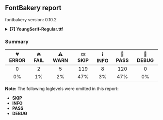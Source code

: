 ## FontBakery report

fontbakery version: 0.10.2

<details><summary><b>[7] YoungSerif-Regular.ttf</b></summary><div><details><summary>🔥 <b>FAIL:</b> Check if the vertical metrics of a family are similar to the same family hosted on Google Fonts. (<a href="https://font-bakery.readthedocs.io/en/stable/fontbakery/profiles/googlefonts.html#com.google.fonts/check/vertical_metrics_regressions">com.google.fonts/check/vertical_metrics_regressions</a>)</summary><div>


* 🔥 **FAIL** Young Serif Regular: OS/2 sTypoAscender is 930 when it should be 1046 [code: bad-typo-ascender]
* 🔥 **FAIL** Young Serif Regular: OS/2 sTypoDescender is -275 when it should be -366 [code: bad-typo-descender]
* 🔥 **FAIL** Young Serif Regular: hhea Ascender is 930 when it should be 1046 [code: bad-hhea-ascender]
* 🔥 **FAIL** Young Serif Regular: hhea Descender is -275 when it should be -366 [code: bad-hhea-descender]
</div></details><details><summary>🔥 <b>FAIL:</b> Do we have the latest version of FontBakery installed? (<a href="https://font-bakery.readthedocs.io/en/stable/fontbakery/profiles/universal.html#com.google.fonts/check/fontbakery_version">com.google.fonts/check/fontbakery_version</a>)</summary><div>


* 🔥 **FAIL** Current FontBakery version is 0.10.2, while a newer 0.10.9 is already available. Please upgrade it with 'pip install -U fontbakery' [code: outdated-fontbakery]
</div></details><details><summary>⚠ <b>WARN:</b> Check for codepoints not covered by METADATA subsets. (<a href="https://font-bakery.readthedocs.io/en/stable/fontbakery/profiles/googlefonts.html#com.google.fonts/check/metadata/unreachable_subsetting">com.google.fonts/check/metadata/unreachable_subsetting</a>)</summary><div>


* ⚠ **WARN** The following codepoints supported by the font are not covered by
    any subsets defined in the font's metadata file, and will never
    be served. You can solve this by either manually adding additional
    subset declarations to METADATA.pb, or by editing the glyphset
    definitions.

 * U+02BD MODIFIER LETTER REVERSED COMMA: not included in any glyphset definition
 * U+02BE MODIFIER LETTER RIGHT HALF RING: not included in any glyphset definition
 * U+02BF MODIFIER LETTER LEFT HALF RING: not included in any glyphset definition
 * U+02C7 CARON: try adding one of: yi, tifinagh, canadian-aboriginal
 * U+02C8 MODIFIER LETTER VERTICAL LINE: not included in any glyphset definition
 * U+02CA MODIFIER LETTER ACUTE ACCENT: not included in any glyphset definition
 * U+02CB MODIFIER LETTER GRAVE ACCENT: not included in any glyphset definition
 * U+02CC MODIFIER LETTER LOW VERTICAL LINE: not included in any glyphset definition
 * U+02D8 BREVE: try adding one of: yi, canadian-aboriginal
 * U+02D9 DOT ABOVE: try adding one of: yi, canadian-aboriginal
 * U+02DB OGONEK: try adding one of: yi, canadian-aboriginal
 * U+02DD DOUBLE ACUTE ACCENT: not included in any glyphset definition
 * U+0302 COMBINING CIRCUMFLEX ACCENT: try adding one of: coptic, tifinagh, math, cherokee
 * U+0306 COMBINING BREVE: try adding one of: tifinagh, old-permic
 * U+0307 COMBINING DOT ABOVE: try adding one of: canadian-aboriginal, malayalam, old-permic, tifinagh, coptic, math, tai-le, syriac
 * U+030A COMBINING RING ABOVE: try adding syriac
 * U+030B COMBINING DOUBLE ACUTE ACCENT: try adding one of: osage, cherokee
 * U+030C COMBINING CARON: try adding one of: cherokee, tai-le
 * U+0312 COMBINING TURNED COMMA ABOVE: not included in any glyphset definition
 * U+0326 COMBINING COMMA BELOW: not included in any glyphset definition
 * U+0327 COMBINING CEDILLA: not included in any glyphset definition
 * U+0328 COMBINING OGONEK: not included in any glyphset definition
 * U+032E COMBINING BREVE BELOW: try adding syriac
 * U+0330 COMBINING TILDE BELOW: try adding one of: math, cherokee, syriac
 * U+0331 COMBINING MACRON BELOW: try adding one of: cherokee, caucasian-albanian, tifinagh, gothic, syriac
 * U+0394 GREEK CAPITAL LETTER DELTA: try adding one of: math, elbasan, greek
 * U+03A9 GREEK CAPITAL LETTER OMEGA: try adding one of: math, elbasan, greek
 * U+03BC GREEK SMALL LETTER MU: try adding one of: math, greek
 * U+03C0 GREEK SMALL LETTER PI: try adding one of: yi, math, greek
 * U+1EA0 LATIN CAPITAL LETTER A WITH DOT BELOW: try adding vietnamese
 * U+1EA1 LATIN SMALL LETTER A WITH DOT BELOW: try adding vietnamese
 * U+1EB8 LATIN CAPITAL LETTER E WITH DOT BELOW: try adding vietnamese
 * U+1EB9 LATIN SMALL LETTER E WITH DOT BELOW: try adding vietnamese
 * U+1EBC LATIN CAPITAL LETTER E WITH TILDE: try adding vietnamese
 * U+1EBD LATIN SMALL LETTER E WITH TILDE: try adding vietnamese
 * U+1ECA LATIN CAPITAL LETTER I WITH DOT BELOW: try adding vietnamese
 * U+1ECB LATIN SMALL LETTER I WITH DOT BELOW: try adding vietnamese
 * U+1ECC LATIN CAPITAL LETTER O WITH DOT BELOW: try adding vietnamese
 * U+1ECD LATIN SMALL LETTER O WITH DOT BELOW: try adding vietnamese
 * U+1EE4 LATIN CAPITAL LETTER U WITH DOT BELOW: try adding vietnamese
 * U+1EE5 LATIN SMALL LETTER U WITH DOT BELOW: try adding vietnamese
 * U+2007 FIGURE SPACE: not included in any glyphset definition
 * U+2008 PUNCTUATION SPACE: not included in any glyphset definition
 * U+200A HAIR SPACE: not included in any glyphset definition
 * U+2010 HYPHEN: try adding one of: kaithi, syloti-nagri, kharoshthi, lisu, yi, kayah-li, cham, sora-sompeng, coptic, sundanese
 * U+2012 FIGURE DASH: not included in any glyphset definition
 * U+2015 HORIZONTAL BAR: try adding adlam
 * U+2021 DOUBLE DAGGER: try adding adlam
 * U+2030 PER MILLE SIGN: try adding adlam
 * U+2070 SUPERSCRIPT ZERO: not included in any glyphset definition
 * U+2075 SUPERSCRIPT FIVE: not included in any glyphset definition
 * U+2076 SUPERSCRIPT SIX: not included in any glyphset definition
 * U+2077 SUPERSCRIPT SEVEN: not included in any glyphset definition
 * U+2078 SUPERSCRIPT EIGHT: not included in any glyphset definition
 * U+2079 SUPERSCRIPT NINE: not included in any glyphset definition
 * U+2080 SUBSCRIPT ZERO: not included in any glyphset definition
 * U+2081 SUBSCRIPT ONE: not included in any glyphset definition
 * U+2082 SUBSCRIPT TWO: not included in any glyphset definition
 * U+2083 SUBSCRIPT THREE: not included in any glyphset definition
 * U+2084 SUBSCRIPT FOUR: not included in any glyphset definition
 * U+2085 SUBSCRIPT FIVE: not included in any glyphset definition
 * U+2086 SUBSCRIPT SIX: not included in any glyphset definition
 * U+2087 SUBSCRIPT SEVEN: not included in any glyphset definition
 * U+2088 SUBSCRIPT EIGHT: not included in any glyphset definition
 * U+2089 SUBSCRIPT NINE: not included in any glyphset definition
 * U+2105 CARE OF: not included in any glyphset definition
 * U+2106 CADA UNA: not included in any glyphset definition
 * U+2116 NUMERO SIGN: try adding cyrillic
 * U+2126 OHM SIGN: not included in any glyphset definition
 * U+212E ESTIMATED SYMBOL: not included in any glyphset definition
 * U+21E7 UPWARDS WHITE ARROW: try adding symbols
 * U+2202 PARTIAL DIFFERENTIAL: try adding math
 * U+2205 EMPTY SET: try adding math
 * U+2206 INCREMENT: try adding math
 * U+220F N-ARY PRODUCT: try adding math
 * U+2211 N-ARY SUMMATION: try adding math
 * U+2219 BULLET OPERATOR: try adding one of: yi, math, symbols, tai-tham
 * U+221A SQUARE ROOT: try adding math
 * U+221E INFINITY: try adding math
 * U+222B INTEGRAL: try adding math
 * U+2248 ALMOST EQUAL TO: try adding math
 * U+2260 NOT EQUAL TO: try adding math
 * U+2264 LESS-THAN OR EQUAL TO: try adding math
 * U+2265 GREATER-THAN OR EQUAL TO: try adding math
 * U+2317 VIEWDATA SQUARE: try adding symbols
 * U+2318 PLACE OF INTEREST SIGN: try adding symbols
 * U+2325 OPTION KEY: try adding symbols
 * U+25A0 BLACK SQUARE: try adding symbols
 * U+25A1 WHITE SQUARE: try adding symbols
 * U+25B2 BLACK UP-POINTING TRIANGLE: try adding symbols
 * U+25B3 WHITE UP-POINTING TRIANGLE: try adding one of: math, symbols
 * U+25B6 BLACK RIGHT-POINTING TRIANGLE: try adding symbols
 * U+25B7 WHITE RIGHT-POINTING TRIANGLE: try adding one of: math, symbols
 * U+25BC BLACK DOWN-POINTING TRIANGLE: try adding symbols
 * U+25BD WHITE DOWN-POINTING TRIANGLE: try adding one of: math, symbols
 * U+25C0 BLACK LEFT-POINTING TRIANGLE: try adding symbols
 * U+25C1 WHITE LEFT-POINTING TRIANGLE: try adding one of: math, symbols
 * U+25C6 BLACK DIAMOND: try adding symbols
 * U+25C7 WHITE DIAMOND: try adding symbols
 * U+25CA LOZENGE: try adding one of: math, symbols
 * U+25CB WHITE CIRCLE: try adding symbols
 * U+25CC DOTTED CIRCLE: try adding one of: oriya, dogra, osage, malayalam, kaithi, hanifi-rohingya, pahawh-hmong, lao, symbols, bhaiksuki, khudawadi, coptic, mahajani, newa, khmer, lepcha, tai-le, music, miao, buhid, new-tai-lue, grantha, gurmukhi, tagalog, sundanese, mongolian, gunjala-gondi, brahmi, hanunoo, khojki, psalter-pahlavi, bassa-vah, tibetan, old-permic, siddham, tifinagh, buginese, syriac, mende-kikakui, telugu, balinese, meetei-mayek, soyombo, mandaic, javanese, chakma, cham, duployan, limbu, myanmar, phags-pa, tagbanwa, thai, wancho, tamil, devanagari, tai-viet, kharoshthi, nko, thaana, gujarati, masaram-gondi, modi, batak, ahom, marchen, bengali, yi, adlam, kannada, takri, rejang, syloti-nagri, zanabazar-square, caucasian-albanian, elbasan, tirhuta, sinhala, manichaean, hebrew, sharada, kayah-li, sogdian, math
 * U+25CF BLACK CIRCLE: try adding symbols
 * U+2B1B BLACK LARGE SQUARE: try adding symbols
 * U+2B1C WHITE LARGE SQUARE: try adding symbols
 * U+2B98 THREE-D TOP-LIGHTED LEFTWARDS EQUILATERAL ARROWHEAD: try adding symbols
 * U+2B99 THREE-D RIGHT-LIGHTED UPWARDS EQUILATERAL ARROWHEAD: try adding symbols
 * U+2B9A THREE-D TOP-LIGHTED RIGHTWARDS EQUILATERAL ARROWHEAD: try adding symbols
 * U+2B9B THREE-D LEFT-LIGHTED DOWNWARDS EQUILATERAL ARROWHEAD: try adding symbols
 * U+2B9C BLACK LEFTWARDS EQUILATERAL ARROWHEAD: try adding symbols
 * U+2B9D BLACK UPWARDS EQUILATERAL ARROWHEAD: try adding symbols
 * U+2B9E BLACK RIGHTWARDS EQUILATERAL ARROWHEAD: try adding symbols
 * U+2B9F BLACK DOWNWARDS EQUILATERAL ARROWHEAD: try adding symbols
 * U+E133 : not included in any glyphset definition
 * U+E134 : not included in any glyphset definition
 * U+FB00 LATIN SMALL LIGATURE FF: not included in any glyphset definition
 * U+FB01 LATIN SMALL LIGATURE FI: not included in any glyphset definition
 * U+FB02 LATIN SMALL LIGATURE FL: not included in any glyphset definition
 * U+FB03 LATIN SMALL LIGATURE FFI: not included in any glyphset definition
 * U+FB04 LATIN SMALL LIGATURE FFL: not included in any glyphset definition

Or you can add the above codepoints to one of the subsets supported by the font: `latin`, `latin-ext` [code: unreachable-subsetting]
</div></details><details><summary>⚠ <b>WARN:</b> Glyphs are similiar to Google Fonts version? (<a href="https://font-bakery.readthedocs.io/en/stable/fontbakery/profiles/googlefonts.html#com.google.fonts/check/production_glyphs_similarity">com.google.fonts/check/production_glyphs_similarity</a>)</summary><div>


* ⚠ **WARN** Following glyphs differ greatly from Google Fonts version:
	* .notdef
	* A
	* AE
	* AEacute
	* Aacute
	* Abreve
	* Acircumflex
	* Adieresis
	* Agrave
	* Amacron
	* Aogonek
	* Aring
	* Aringacute
	* Atilde
	* B
	* C
	* Cacute
	* Ccaron
	* Ccedilla
	* Ccircumflex
	* Cdotaccent
	* D
	* Dcaron
	* Dcroat
	* Dmacronbelow
	* E
	* Eacute
	* Ebreve
	* Ecaron
	* Ecircumflex
	* Edieresis
	* Edotaccent
	* Egrave
	* Emacron
	* Eng
	* Eogonek
	* Eth
	* Euro
	* F
	* G
	* Gbreve
	* Gcaron
	* Gcircumflex
	* Gdotaccent
	* H
	* Hbar
	* Hcircumflex
	* I
	* IJ
	* Iacute
	* Ibreve
	* Icircumflex
	* Idieresis
	* Idotaccent
	* Igrave
	* Imacron
	* Iogonek
	* Itilde
	* J
	* Jcircumflex
	* K
	* L
	* Lacute
	* Lcaron
	* Ldot
	* Lmacronbelow
	* Lslash
	* M
	* N
	* Nacute
	* Ncaron
	* Nmacronbelow
	* Ntilde
	* O
	* OE
	* Oacute
	* Obreve
	* Ocircumflex
	* Odieresis
	* Ograve
	* Ohungarumlaut
	* Omacron
	* Oslash
	* Oslashacute
	* Otilde
	* P
	* Q
	* R
	* Racute
	* Rcaron
	* Rmacronbelow
	* S
	* Sacute
	* Scaron
	* Scedilla
	* Scircumflex
	* T
	* Tbar
	* Tcaron
	* Thorn
	* Tmacronbelow
	* U
	* Uacute
	* Ubreve
	* Ucircumflex
	* Udieresis
	* Ugrave
	* Uhungarumlaut
	* Umacron
	* Uogonek
	* Uring
	* Utilde
	* V
	* W
	* Wacute
	* Wcircumflex
	* Wdieresis
	* Wgrave
	* X
	* Y
	* Yacute
	* Ycircumflex
	* Ydieresis
	* Ygrave
	* Z
	* Zacute
	* Zcaron
	* Zdotaccent
	* a
	* aacute
	* abreve
	* acircumflex
	* adieresis
	* ae
	* aeacute
	* agrave
	* amacron
	* ampersand
	* aogonek
	* approxequal
	* aring
	* aringacute
	* asciicircum
	* asciitilde
	* asterisk
	* at
	* atilde
	* b
	* backslash
	* bar
	* braceleft
	* braceright
	* bracketleft
	* bracketright
	* breve
	* brokenbar
	* bullet
	* c
	* cacute
	* caron
	* ccaron
	* ccedilla
	* ccircumflex
	* cdotaccent
	* cedilla
	* cent
	* circle
	* circumflex
	* colon
	* comma
	* copyright
	* currency
	* d
	* dagger
	* daggerdbl
	* dcaron
	* dcroat
	* degree
	* dieresis
	* divide
	* dmacronbelow
	* dollar
	* dotlessi
	* e
	* eacute
	* ebreve
	* ecaron
	* ecircumflex
	* edieresis
	* edotaccent
	* egrave
	* eight
	* eight.dnom
	* eight.lf
	* eight.numr
	* eight.tf
	* eight.tosf
	* ellipsis
	* emacron
	* emdash
	* emptyset
	* endash
	* eng
	* eogonek
	* equal
	* estimated
	* eth
	* exclam
	* exclamdown
	* f
	* f_f
	* f_f_i
	* f_f_ij
	* f_f_l
	* f_i
	* f_l
	* figuredash
	* filledbox
	* five
	* five.dnom
	* five.lf
	* five.numr
	* five.tf
	* five.tosf
	* florin
	* four
	* four.dnom
	* four.lf
	* four.numr
	* four.tf
	* four.tosf
	* fraction
	* g
	* gbreve
	* gcaron
	* gcircumflex
	* gdotaccent
	* germandbls
	* greater
	* greaterequal
	* guillemotleft
	* guillemotright
	* guilsinglleft
	* guilsinglright
	* h
	* hbar
	* hcircumflex
	* hungarumlaut
	* hyphen
	* i
	* i.loclTRK
	* iacute
	* ibreve
	* icircumflex
	* idieresis
	* igrave
	* ij
	* imacron
	* infinity
	* integral
	* iogonek
	* itilde
	* j
	* jcircumflex
	* k
	* kgreenlandic
	* l
	* lacute
	* lcaron
	* ldot
	* less
	* lessequal
	* lmacronbelow
	* logicalnot
	* lozenge
	* lslash
	* m
	* minus
	* multiply
	* n
	* nacute
	* napostrophe
	* ncaron
	* nine
	* nine.dnom
	* nine.lf
	* nine.numr
	* nine.tf
	* nine.tosf
	* nmacronbelow
	* notequal
	* ntilde
	* numbersign
	* o
	* oacute
	* obreve
	* ocircumflex
	* odieresis
	* oe
	* ogonek
	* ograve
	* ohungarumlaut
	* omacron
	* one
	* one.dnom
	* one.lf
	* one.numr
	* one.tf
	* one.tosf
	* onehalf
	* onequarter
	* ordfeminine
	* ordmasculine
	* oslash
	* oslashacute
	* otilde
	* p
	* paragraph
	* parenleft
	* parenright
	* partialdiff
	* percent
	* perthousand
	* pi
	* plus
	* plusminus
	* product
	* q
	* question
	* questiondown
	* quotedbl
	* quotedblbase
	* quotedblleft
	* quotedblright
	* quoteleft
	* quoteright
	* quotesinglbase
	* r
	* racute
	* radical
	* rcaron
	* registered
	* ring
	* rmacronbelow
	* s
	* sacute
	* scaron
	* scedilla
	* scircumflex
	* second
	* section
	* semicolon
	* seven
	* seven.dnom
	* seven.lf
	* seven.numr
	* seven.tf
	* seven.tosf
	* six
	* six.dnom
	* six.lf
	* six.numr
	* six.tf
	* six.tosf
	* slash
	* sterling
	* summation
	* t
	* tbar
	* tcaron
	* thorn
	* three
	* three.dnom
	* three.lf
	* three.numr
	* three.tf
	* three.tosf
	* threequarters
	* tilde
	* tildecomb
	* tmacronbelow
	* trademark
	* triagdn
	* triagup
	* two
	* two.dnom
	* two.lf
	* two.numr
	* two.tf
	* two.tosf
	* u
	* uacute
	* ubreve
	* ucircumflex
	* udieresis
	* ugrave
	* uhungarumlaut
	* umacron
	* underscore
	* uni004A0301
	* uni006A0301
	* uni00B2
	* uni00B3
	* uni00B5
	* uni00B9
	* uni0122
	* uni0123
	* uni0136
	* uni0137
	* uni013B
	* uni013C
	* uni0145
	* uni0146
	* uni0156
	* uni0157
	* uni0162
	* uni0163
	* uni018F
	* uni019D
	* uni01EA
	* uni01EB
	* uni0218
	* uni0219
	* uni021A
	* uni021B
	* uni0232
	* uni0233
	* uni0237
	* uni0259
	* uni0272
	* uni0302
	* uni0306
	* uni0308
	* uni030A
	* uni030B
	* uni030C
	* uni0327
	* uni0328
	* uni032E
	* uni0394
	* uni03A9
	* uni03BC
	* uni1E08
	* uni1E09
	* uni1E0C
	* uni1E0D
	* uni1E14
	* uni1E15
	* uni1E16
	* uni1E17
	* uni1E1C
	* uni1E1D
	* uni1E20
	* uni1E21
	* uni1E24
	* uni1E25
	* uni1E2A
	* uni1E2B
	* uni1E2E
	* uni1E2F
	* uni1E36
	* uni1E37
	* uni1E42
	* uni1E43
	* uni1E44
	* uni1E45
	* uni1E46
	* uni1E47
	* uni1E4C
	* uni1E4D
	* uni1E4E
	* uni1E4F
	* uni1E50
	* uni1E51
	* uni1E52
	* uni1E53
	* uni1E5A
	* uni1E5B
	* uni1E60
	* uni1E61
	* uni1E62
	* uni1E63
	* uni1E64
	* uni1E65
	* uni1E66
	* uni1E67
	* uni1E68
	* uni1E69
	* uni1E6C
	* uni1E6D
	* uni1E78
	* uni1E79
	* uni1E7A
	* uni1E7B
	* uni1E8E
	* uni1E8F
	* uni1E92
	* uni1E93
	* uni1E97
	* uni1E9E
	* uni1EA0
	* uni1EA1
	* uni1EB8
	* uni1EB9
	* uni1EBC
	* uni1EBD
	* uni1ECA
	* uni1ECB
	* uni1ECC
	* uni1ECD
	* uni1EE4
	* uni1EE5
	* uni1EF8
	* uni1EF9
	* uni2010
	* uni2015
	* uni2070
	* uni2074
	* uni2075
	* uni2076
	* uni2077
	* uni2078
	* uni2079
	* uni2080
	* uni2081
	* uni2082
	* uni2083
	* uni2084
	* uni2085
	* uni2086
	* uni2087
	* uni2088
	* uni2089
	* uni2105
	* uni2106
	* uni2113
	* uni2116
	* uni2126
	* uni21E7
	* uni2206
	* uni2215
	* uni2219
	* uni2317
	* uni2318
	* uni2325
	* uni25A1
	* uni25B3
	* uni25B6
	* uni25B7
	* uni25BD
	* uni25C0
	* uni25C1
	* uni25C6
	* uni25C7
	* uni25CF
	* uni2B1B
	* uni2B1C
	* uni2B98
	* uni2B99
	* uni2B9A
	* uni2B9B
	* uni2B9C
	* uni2B9D
	* uni2B9E
	* uni2B9F
	* uogonek
	* uring
	* utilde
	* v
	* w
	* wacute
	* wcircumflex
	* wdieresis
	* wgrave
	* x
	* y
	* yacute
	* ycircumflex
	* ydieresis
	* yen
	* ygrave
	* z
	* zacute
	* zcaron
	* zdotaccent
	* zero
	* zero.dnom
	* zero.dnom.zero
	* zero.lf
	* zero.lf.zero
	* zero.numr
	* zero.numr.zero
	* zero.tf
	* zero.tf.zero
	* zero.tosf
	* zero.tosf.zero and zero.zero
</div></details><details><summary>⚠ <b>WARN:</b> Is there kerning info for non-ligated sequences? (<a href="https://font-bakery.readthedocs.io/en/stable/fontbakery/profiles/googlefonts.html#com.google.fonts/check/kerning_for_non_ligated_sequences">com.google.fonts/check/kerning_for_non_ligated_sequences</a>)</summary><div>


* ⚠ **WARN** GPOS table lacks kerning info for the following non-ligated sequences:

	- f + f

	- f + i

	- i + f

	- f + l

	- l + f

	- i + l [code: lacks-kern-info]
</div></details><details><summary>⚠ <b>WARN:</b> Check if each glyph has the recommended amount of contours. (<a href="https://font-bakery.readthedocs.io/en/stable/fontbakery/profiles/universal.html#com.google.fonts/check/contour_count">com.google.fonts/check/contour_count</a>)</summary><div>


* ⚠ **WARN** This check inspects the glyph outlines and detects the total number of contours in each of them. The expected values are infered from the typical ammounts of contours observed in a large collection of reference font families. The divergences listed below may simply indicate a significantly different design on some of your glyphs. On the other hand, some of these may flag actual bugs in the font such as glyphs mapped to an incorrect codepoint. Please consider reviewing the design and codepoint assignment of these to make sure they are correct.

The following glyphs do not have the recommended number of contours:

	- Glyph name: aogonek	Contours detected: 3	Expected: 2

	- Glyph name: eogonek	Contours detected: 3	Expected: 2

	- Glyph name: Uogonek	Contours detected: 2	Expected: 1

	- Glyph name: uogonek	Contours detected: 2	Expected: 1

	- Glyph name: uni01EA	Contours detected: 3	Expected: 2

	- Glyph name: uni01EB	Contours detected: 3	Expected: 2

	- Glyph name: uni1E08	Contours detected: 3	Expected: 2

	- Glyph name: uni1E09	Contours detected: 3	Expected: 2

	- Glyph name: uni1E1C	Contours detected: 3	Expected: 2

	- Glyph name: uni1E1D	Contours detected: 4	Expected: 3

	- Glyph name: Uogonek	Contours detected: 2	Expected: 1

	- Glyph name: aogonek	Contours detected: 3	Expected: 2

	- Glyph name: eogonek	Contours detected: 3	Expected: 2

	- Glyph name: uni1E08	Contours detected: 3	Expected: 2

	- Glyph name: uni1E09	Contours detected: 3	Expected: 2

	- Glyph name: uni1E1C	Contours detected: 3	Expected: 2

	- Glyph name: uni1E1D	Contours detected: 4	Expected: 3

	- Glyph name: uogonek	Contours detected: 2	Expected: 1
 [code: contour-count]
</div></details><details><summary>⚠ <b>WARN:</b> Do outlines contain any jaggy segments? (<a href="https://font-bakery.readthedocs.io/en/stable/fontbakery/profiles/<Section: Outline Correctness Checks>.html#com.google.fonts/check/outline_jaggy_segments">com.google.fonts/check/outline_jaggy_segments</a>)</summary><div>


* ⚠ **WARN** The following glyphs have jaggy segments:

	* ae (U+00E6): L<<346.0,-9.0>--<356.0,73.0>>/B<<356.0,73.0>-<344.0,42.0>-<312.5,15.5>> = 14.208302348654348

	* aeacute (U+01FD): L<<346.0,-9.0>--<356.0,73.0>>/B<<356.0,73.0>-<344.0,42.0>-<312.5,15.5>> = 14.208302348654348 [code: found-jaggy-segments]
</div></details><br></div></details>

### Summary

| 💔 ERROR | 🔥 FAIL | ⚠ WARN | 💤 SKIP | ℹ INFO | 🍞 PASS | 🔎 DEBUG |
|:-----:|:----:|:----:|:----:|:----:|:----:|:----:|
| 0 | 2 | 5 | 119 | 8 | 120 | 0 |
| 0% | 1% | 2% | 47% | 3% | 47% | 0% |

**Note:** The following loglevels were omitted in this report:
* **SKIP**
* **INFO**
* **PASS**
* **DEBUG**

